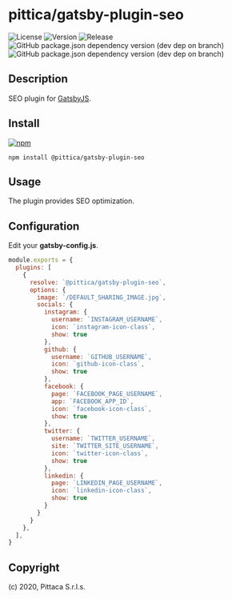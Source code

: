 # pittica/gatsby-plugin-seo

![License](https://img.shields.io/github/license/pittica/gatsby-plugin-seo)
![Version](https://img.shields.io/github/package-json/v/pittica/gatsby-plugin-seo)
![Release](https://img.shields.io/github/v/release/pittica/gatsby-plugin-seo)
![GitHub package.json dependency version (dev dep on branch)](https://img.shields.io/github/package-json/dependency-version/pittica/gatsby-plugin-seo/dev/gatsby)
![GitHub package.json dependency version (dev dep on branch)](https://img.shields.io/github/package-json/dependency-version/pittica/gatsby-plugin-seo/dev/react)

## Description

SEO plugin for [GatsbyJS](https://www.gatsbyjs.org/).

## Install

[![npm](https://img.shields.io/npm/v/@pittica/gatsby-plugin-seo)](https://www.npmjs.com/package/@pittica/gatsby-plugin-seo)

```shell
npm install @pittica/gatsby-plugin-seo
```

## Usage

The plugin provides SEO optimization.

## Configuration

Edit your **gatsby-config.js**.

```javascript
module.exports = {
  plugins: [
    {
      resolve: `@pittica/gatsby-plugin-seo`,
      options: {
        image: `/DEFAULT_SHARING_IMAGE.jpg`,
        socials: {
          instagram: {
            username: `INSTAGRAM_USERNAME`,
            icon: `instagram-icon-class`,
            show: true
          },
          github: {
            username: `GITHUB_USERNAME`,
            icon: `github-icon-class`,
            show: true
          },
          facebook: {
            page: `FACEBOOK_PAGE_USERNAME`,
            app: `FACEBOOK_APP_ID`,
            icon: `facebook-icon-class`,
            show: true
          },
          twitter: {
            username: `TWITTER_USERNAME`,
            site: `TWITTER_SITE_USERNAME`,
            icon: `twitter-icon-class`,
            show: true
          },
          linkedin: {
            page: `LINKEDIN_PAGE_USERNAME`,
            icon: `linkedin-icon-class`,
            show: true
          }
        }
      }
    },
  ],
}
```

## Copyright

(c) 2020, Pittaca S.r.l.s.
